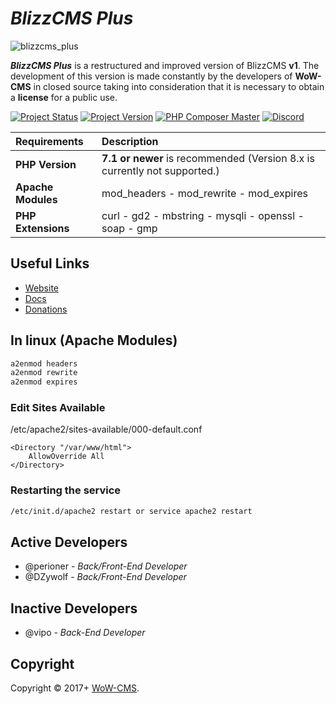 # _BlizzCMS Plus_

![blizzcms_plus](https://user-images.githubusercontent.com/2810187/138610672-c936818d-5b87-4f1f-800d-2741384879ae.png)

**_BlizzCMS Plus_** is a restructured and improved version of BlizzCMS **v1**. The development of this version is made constantly by the developers of **WoW-CMS** in closed source taking into consideration that it is necessary to obtain a **license** for a public use.

[![Project Status](https://img.shields.io/badge/Status-In_Development-yellow.svg?style=flat-square)](#)
[![Project Version](https://img.shields.io/badge/Version-1.0.7-green.svg?style=flat-square)](#)
[![PHP Composer Master](https://github.com/WoW-CMS/BlizzCMS/actions/workflows/php.yml/badge.svg?branch=master&event=push)](https://github.com/WoW-CMS/BlizzCMS/actions/workflows/php.yml)
[![Discord](https://img.shields.io/discord/217589275766685707.svg)](https://discord.com/invite/QXhHZpbeu5 "Our community hub on Discord")


| Requirements | Description |
| :----------- | :---------- |
| **PHP Version** | **7.1 or newer** is recommended (Version 8.x is currently not supported.) |
| **Apache Modules** | mod_headers - mod_rewrite - mod_expires |
| **PHP Extensions** | curl - gd2 - mbstring - mysqli - openssl - soap - gmp |

## Useful Links

* [Website](https://wow-cms.com)
* [Docs](https://docs.wow-cms.com)
* [Donations](https://ko-fi.com/wowcms)

## In linux (Apache Modules)

```sh
a2enmod headers
a2enmod rewrite
a2enmod expires
```

### Edit Sites Available
/etc/apache2/sites-available/000-default.conf

```
<Directory "/var/www/html">
    AllowOverride All
</Directory>
```

### Restarting the service

```sh
/etc/init.d/apache2 restart or service apache2 restart
```

## Active Developers

* @perioner - *Back/Front-End Developer*
* @DZywolf - *Back/Front-End Developer*

## Inactive Developers
* @vipo - *Back-End Developer*

## Copyright

Copyright © 2017+ [WoW-CMS](https://wow-cms.com).
